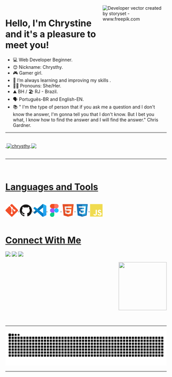 <img align="right" alt="Developer vector created by storyset - www.freepik.com" height="200" width="200" src="https://github.com/Chrysthy/Chrysthy/assets/126017173/524ba926-7e76-4cd5-987b-f6be839ad721">

<h1> Hello, I'm Chrystine and it's a pleasure to meet you! </h1>

- 💻 Web Developer Beginner.
- 😊 Nickname: Chrysthy.
- 🎮 Gamer girl.
- 🌱 I’m always learning and improving my skills .
- 👩🏻 Pronouns: She/Her.
- ⛰️ BH / 🏖 RJ - Brazil.
- 🗣️ Português-BR and English-EN.
- 📚 " I'm the type of person that if you ask me a question and I don't know the answer, I'm gonna tell you that I don't know. But I bet you what, I know how to find the answer and I will find the answer." Chris Gardner.

<hr>
<br>
 <div>
  <a href="https://github.com/chryshty">
&nbsp;<img align="center" src="https://github-readme-stats.vercel.app/api?username=chrysthy&show_icons=true&theme=dracula"" alt="chrysthy" />

<img align="center" height="150em" src="https://github-readme-stats.vercel.app/api/top-langs/?username=chrysthy&layout=compact&langs_count=16&theme=dracula"/>

</div>
 <br>
<hr>

<br>
<h1> Languages and Tools </h1>

<div style="display: inline_block"><br>
  <img align="center" alt="Chrysthy-Git" height="40" width="40" src="https://raw.githubusercontent.com/devicons/devicon/master/icons/git/git-original.svg">
  <img align="center" alt="Chrysthy-Github" height="40" width="40" src="https://raw.githubusercontent.com/devicons/devicon/master/icons/github/github-original.svg">
  <img align="center" alt="Chrysthy-Vscode" height="40" width="40" src="https://raw.githubusercontent.com/devicons/devicon/master/icons/vscode/vscode-original.svg">
  <img align="center" alt="Chrysthy-Figma" height="40" width="40" src="https://raw.githubusercontent.com/devicons/devicon/master/icons/figma/figma-original.svg">
  <img align="center" alt="Chrysthy-HTML" height="40" width="40" src="https://raw.githubusercontent.com/devicons/devicon/master/icons/html5/html5-original.svg">
  <img align="center" alt="Chrysthy-CSS" height="40" width="40" src="https://raw.githubusercontent.com/devicons/devicon/master/icons/css3/css3-original.svg">
  <img align="center" alt="Chrysthy-Js" height="40" width="40" src="https://raw.githubusercontent.com/devicons/devicon/master/icons/javascript/javascript-plain.svg">
    

</div>


<br>
<h1> Connect With Me </h1>

<div> 
 
  <a href="https://www.instagram.com/chrysthy.martins/" target="_blank"><img src="https://img.shields.io/badge/-Instagram-%23E4405F?style=for-the-badge&logo=instagram&logoColor=white" target="_blank"></a>
   <a href="https://www.linkedin.com/in/chrystine-martins-o-v" target="_blank"><img src="https://img.shields.io/badge/-LinkedIn-%230077B5?style=for-the-badge&logo=linkedin&logoColor=white" target="_blank"></a> 
    <a href = "mailto:chrystine.martins@outlook.com"><img src="https://img.shields.io/badge/-Gmail-%23333?style=for-the-badge&logo=gmail&logoColor=white" target="_blank"></a>  
  
  
 <p align="right"><img height="150" width="150" src="https://user-images.githubusercontent.com/126017173/230391904-dade60ab-7f71-4edf-bbad-a6bc4b604546.png" > </p>
 
 <br>
 <hr>


  
 ![snake gif](https://github.com/chrysthy/chrysthy/blob/output/github-contribution-grid-snake.svg)
   
 
  </div>
   
   <hr>
 
 

 
